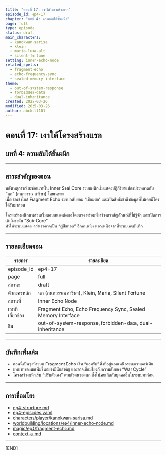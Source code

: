 ```yaml
---
title: "ตอนที่ 17: เงาใต้โครงสร้างแรก"
episode_id: ep4-17
chapter: "บทที่ 4: ความลับใต้ชั้นผนึก"
page: full
type: episode
status: draft
main_characters:
  - kanokwan-sarisa
  - klein
  - maria-luna-alt
  - silent-fortune
setting: inner-echo-node
related_spells:
  - fragment-echo
  - echo-frequency-sync
  - sealed-memory-interface
theme:
  - out-of-system-response
  - forbidden-data
  - dual-inheritance
created: 2025-03-26
modified: 2025-03-26
author: abckill101
---
```


# ตอนที่ 17: เงาใต้โครงสร้างแรก  
## บทที่ 4: ความลับใต้ชั้นผนึก

---

## สาระสำคัญของตอน

หลังเหตุการณ์สะท้อนเวทใน Inner Seal Core ระบบผนึกเริ่มแสดงปฏิกิริยาแปลกประหลาดกับ “นก” (กนกวรรณ สาริษา) โดยเฉพาะ  
เมื่อเธอเข้าใกล้ Fragment Echo ระบบกลับยอม “เชื่อมต่อ” และเปิดสิทธิ์เข้าถึงข้อมูลที่ไม่เคยมีใครได้รับมาก่อน

โครงสร้างผนึกบางส่วนเริ่มตอบสนองต่อเธอโดยตรง พร้อมทั้งสร้างตราสัญลักษณ์ที่ไม่รู้จัก และเปิดการเข้าถึงระดับ "Sub-Core"  
ทำให้ระบบแสดงผลว่าเธออาจเป็น “ผู้สืบทอด” อีกคนหนึ่ง นอกเหนือจากที่ระบบเคยบันทึก

---

## รายละเอียดตอน

| รายการ | รายละเอียด |
|--------|-------------|
| episode_id | ep4-17 |
| page | full |
| สถานะ | draft |
| ตัวละครหลัก | นก (กนกวรรณ สาริษา), Klein, Maria, Silent Fortune |
| สถานที่ | Inner Echo Node |
| เวทที่เกี่ยวข้อง | Fragment Echo, Echo Frequency Sync, Sealed Memory Interface |
| ธีม | out-of-system-response, forbidden-data, dual-inheritance |

---

## บันทึกเพิ่มเติม

- ตอนนี้เป็นจุดที่ระบบ Fragment Echo เริ่ม “ยอมรับ” สิ่งที่อยู่นอกเหนือระบบเวทออร์เทีย  
- บทบาทของนกเพิ่มขึ้นอย่างมีนัยสำคัญ และอาจเชื่อมโยงกับความลับของ “War Cycle”  
- โครงสร้างผนึกเริ่ม “ปรับตัวเอง” ตามตัวตนของนก ซึ่งไม่เคยเกิดกับบุคคลอื่นในระบบมาก่อน

---

## การเชื่อมโยง

- [ep4-structure.md](../../dev/ep4/ep4-structure.md)  
- [ep4-episodes.yaml](../../dev/ep4/ep4-episodes.yaml)  
- [characters/player/kanokwan-sarisa.md](../../characters/player/kanokwan-sarisa.md)  
- [worldbuilding/locations/ep4/inner-echo-node.md](../../worldbuilding/locations/ep4/inner-echo-node.md)  
- [magic/ep4/fragment-echo.md](../../magic/ep4/fragment-echo.md)  
- [context-ai.md](../../context-ai.md)

---

[END]